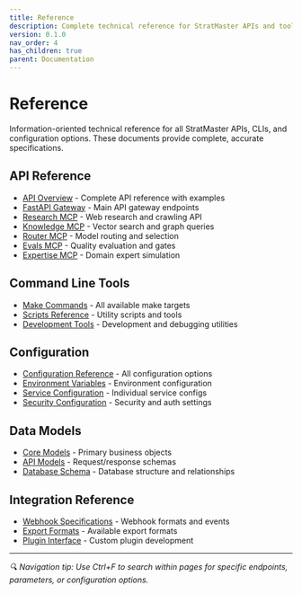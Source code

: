 ```yaml
---
title: Reference
description: Complete technical reference for StratMaster APIs and tools
version: 0.1.0
nav_order: 4
has_children: true
parent: Documentation
---
```


# Reference

Information-oriented technical reference for all StratMaster APIs, CLIs, and configuration options. These documents provide complete, accurate specifications.

## API Reference
- [API Overview](api/README.md) - Complete API reference with examples
- [FastAPI Gateway](api/gateway.md) - Main API gateway endpoints
- [Research MCP](api/research-mcp.md) - Web research and crawling API
- [Knowledge MCP](api/knowledge-mcp.md) - Vector search and graph queries
- [Router MCP](api/router-mcp.md) - Model routing and selection
- [Evals MCP](api/evals-mcp.md) - Quality evaluation and gates
- [Expertise MCP](api/expertise-mcp.md) - Domain expert simulation

## Command Line Tools
- [Make Commands](cli/make-commands.md) - All available make targets
- [Scripts Reference](cli/scripts.md) - Utility scripts and tools
- [Development Tools](cli/dev-tools.md) - Development and debugging utilities

## Configuration
- [Configuration Reference](configuration/README.md) - All configuration options
- [Environment Variables](configuration/environment.md) - Environment configuration
- [Service Configuration](configuration/services.md) - Individual service configs
- [Security Configuration](configuration/security.md) - Security and auth settings

## Data Models
- [Core Models](models/core.md) - Primary business objects
- [API Models](models/api.md) - Request/response schemas
- [Database Schema](models/database.md) - Database structure and relationships

## Integration Reference
- [Webhook Specifications](integrations/webhooks.md) - Webhook formats and events
- [Export Formats](integrations/exports.md) - Available export formats
- [Plugin Interface](integrations/plugins.md) - Custom plugin development

---

*🔍 Navigation tip: Use Ctrl+F to search within pages for specific endpoints, parameters, or configuration options.*